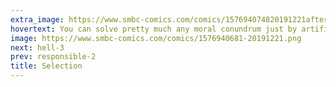 ```yaml
---
extra_image: https://www.smbc-comics.com/comics/157694074820191221after.png
hovertext: You can solve pretty much any moral conundrum just by artificially changing human nature beyond recognition.
image: https://www.smbc-comics.com/comics/1576940681-20191221.png
next: hell-3
prev: responsible-2
title: Selection
---
```

